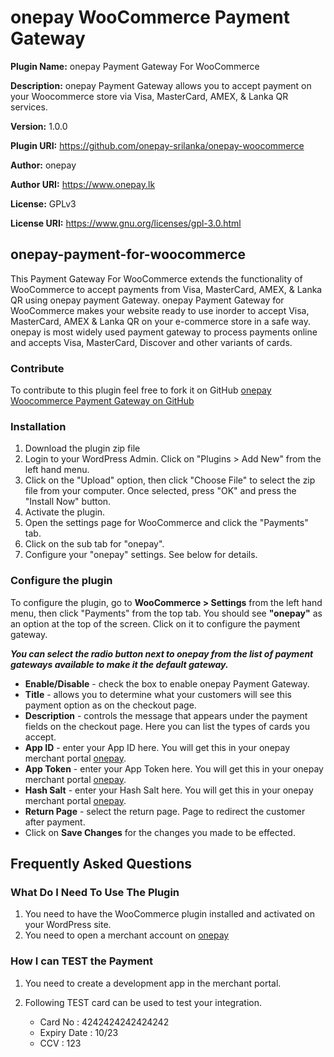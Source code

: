 # onepay WooCommerce Payment Gateway

**Plugin Name:** onepay Payment Gateway For WooCommerce

**Description:** onepay Payment Gateway allows you to accept payment on your Woocommerce store via Visa, MasterCard, AMEX, & Lanka QR services.

**Version:** 1.0.0

**Plugin URI:** https://github.com/onepay-srilanka/onepay-woocommerce

**Author:** onepay 

**Author URI:** https://www.onepay.lk

**License:** GPLv3

**License URI:** https://www.gnu.org/licenses/gpl-3.0.html


## onepay-payment-for-woocommerce
This Payment Gateway For WooCommerce extends the functionality of WooCommerce to accept payments from Visa, MasterCard, AMEX, & Lanka QR using onepay payment Gateway. onepay Payment Gateway for WooCommerce makes your website ready to use inorder to accept Visa, MasterCard, AMEX & Lanka QR on your e-commerce store in a safe way.   onepay is most widely used payment gateway to process payments online and accepts Visa, MasterCard, Discover and other variants of cards.

### Contribute
To contribute to this plugin feel free to fork it on GitHub [onepay Woocommerce Payment Gateway on GitHub](https://github.com/onepay-srilanka/onepay-woocommerce)

### Installation
1. 	Download the plugin zip file
2. 	Login to your WordPress Admin. Click on "Plugins > Add New" from the left hand menu.
3.  Click on the "Upload" option, then click "Choose File" to select the zip file from your computer. Once selected, press "OK" and press the "Install Now" button.
4.  Activate the plugin.
5. 	Open the settings page for WooCommerce and click the "Payments" tab.
6. 	Click on the sub tab for "onepay".
7.	Configure your "onepay" settings. See below for details.

### Configure the plugin
To configure the plugin, go to __WooCommerce > Settings__ from the left hand menu, then click "Payments" from the top tab. You should see __"onepay"__ as an option at the top of the screen. Click on it to configure the payment gateway.

__*You can select the radio button next to onepay from the list of payment gateways available to make it the default gateway.*__

* __Enable/Disable__ - check the box to enable onepay Payment Gateway.
* __Title__ - allows you to determine what your customers will see this payment option as on the checkout page.
* __Description__ - controls the message that appears under the payment fields on the checkout page. Here you can list the types of cards you accept.
* __App ID__  - enter your App ID here. You will get this in your onepay merchant portal [onepay](https://merchant-v2.onepay.lk/#/login).
* __App Token__  - enter your App Token here. You will get this in your onepay merchant portal [onepay](https://merchant-v2.onepay.lk/#/login).
* __Hash Salt__  - enter your Hash Salt here. You will get this in your onepay merchant portal [onepay](https://merchant-v2.onepay.lk/#/login).
* __Return Page__  - select the return page. Page to redirect the customer after payment.
* Click on __Save Changes__ for the changes you made to be effected.

## Frequently Asked Questions


### What Do I Need To Use The Plugin

1.	You need to have the WooCommerce plugin installed and activated on your WordPress site.
2.	You need to open a merchant account on [onepay](https://merchant-v2.onepay.lk/#/login)

### How I can TEST the Payment
1.	You need to create a development app in the merchant portal.

2. Following TEST card can be used to test your integration.
    * Card No : 4242424242424242
    * Expiry Date : 10/23
    * CCV : 123

